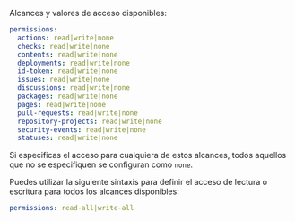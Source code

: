 Alcances y valores de acceso disponibles:

```yaml
permissions:
  actions: read|write|none
  checks: read|write|none
  contents: read|write|none
  deployments: read|write|none
  id-token: read|write|none
  issues: read|write|none
  discussions: read|write|none
  packages: read|write|none
  pages: read|write|none
  pull-requests: read|write|none
  repository-projects: read|write|none
  security-events: read|write|none
  statuses: read|write|none
```

Si especificas el acceso para cualquiera de estos alcances, todos aquellos que no se especifiquen se configuran como `none`.

Puedes utilizar la siguiente sintaxis para definir el acceso de lectura o escritura para todos los alcances disponibles:

```yaml
permissions: read-all|write-all
```
